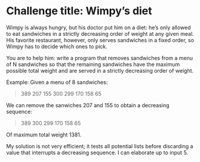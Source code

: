 # Challenge title: Wimpy’s diet 

Wimpy is always hungry, but his doctor put him on a diet: he’s only allowed to eat sandwiches in a
strictly decreasing order of weight at any given meal.
His favorite restaurant, however, only serves sandwiches in a fixed order, so Wimpy has to decide which ones to pick.

You are to help him: write a program that removes sandwiches from a menu of N sandwiches so that the remaining sandwiches have the maximum possible total weight and are served in a strictly decreasing order of weight.

Example:
Given a menu of 8 sandwiches:
> 389 207 155 300 299 170 158 65

We can remove the sanwiches 207 and 155 to obtain a decreasing sequence:

 > 389 300 299 170 158 65
 
 Of maximum total weight 1381.

 My solution is not very efficient; it tests all potential lists before discarding a value that interrupts a decreasing sequence. I can elaborate up to input 5.
